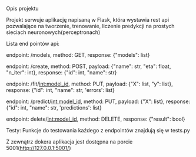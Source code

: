 Opis projektu

Projekt serwuje aplikację napisaną w Flask, która wystawia rest api pozwalające na tworzenie, trenowanie, liczenie predykcji na prostych sieciach neuronowych(perceptronach)

Lista end pointów api:

endpoint: /models,
method: GET,
response: {"models": list}

endpoint: /create,
method: POST,
payload: {"name": str, "eta": float, "n_iter": int},
response: {"id": int, "name": str}

endpoint: /fit/<int:model_id>,
method: PUT,
payload: {"X": list, "y": list},
response: {"id": int, "name": str, 'errors': list}

endpoint: /predict/<int:model_id>,
method: PUT,
payload: {"X": list},
response: {"id": int, "name": str, 'predictions': list}

endpoint: delete/<int:model_id>,
method: DELETE,
response: {"result": bool}

Testy:
Funkcje do testowania kaźdego z endpointów znajdują się w tests.py

Z zewnątrz dokera aplikacja jest dostępna na porcie 5001(http://127.0.0.1:5001/)
